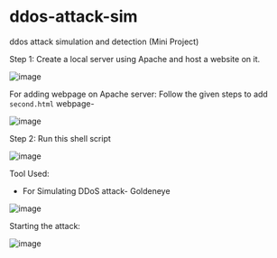 # ddos-attack-sim
ddos attack simulation and detection (Mini Project)

Step 1: Create a local server using Apache and host a website on it.

![image](https://github.com/chococandy63/ddos-attack-sim/assets/79960426/e4a6a651-caea-4c63-9db5-c708496aa68b)

For adding webpage on Apache server:
Follow the given steps to add `second.html` webpage-

![image](https://github.com/chococandy63/ddos-attack-sim/assets/79960426/79f8a126-fea4-4360-90d4-26e27c5d7a72)


Step 2: Run this shell script

![image](https://github.com/chococandy63/ddos-attack-sim/assets/79960426/394e56e3-f06d-4c6d-8217-b8c7c2f5cb2a)


Tool Used:

- For Simulating DDoS attack- Goldeneye

![image](https://github.com/chococandy63/ddos-attack-sim/assets/79960426/0b867b86-1be0-4f38-b724-e8d782008dde)

Starting the attack:

![image](https://github.com/chococandy63/ddos-attack-sim/assets/79960426/b2a1db29-0bab-43e3-a5ad-1464ed4b38a6)

